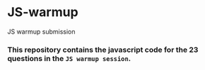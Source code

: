 # JS-warmup
JS warmup submission

### This repository contains the javascript code for the 23 questions in the `JS warmup session`.
